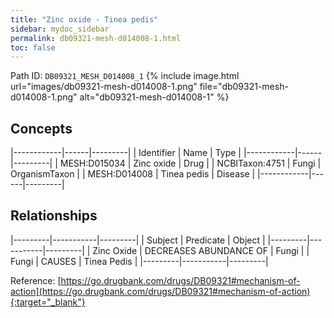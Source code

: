 ```yaml
---
title: "Zinc oxide - Tinea pedis"
sidebar: mydoc_sidebar
permalink: db09321-mesh-d014008-1.html
toc: false 
---
```



Path ID: `DB09321_MESH_D014008_1`
{% include image.html url="images/db09321-mesh-d014008-1.png" file="db09321-mesh-d014008-1.png" alt="db09321-mesh-d014008-1" %}

## Concepts

|------------|------|---------|
| Identifier | Name | Type    |
|------------|------|---------|
| MESH:D015034 | Zinc oxide | Drug |
| NCBITaxon:4751 | Fungi | OrganismTaxon |
| MESH:D014008 | Tinea pedis | Disease |
|------------|------|---------|

## Relationships

|---------|-----------|---------|
| Subject | Predicate | Object  |
|---------|-----------|---------|
| Zinc Oxide | DECREASES ABUNDANCE OF | Fungi |
| Fungi | CAUSES | Tinea Pedis |
|---------|-----------|---------|

Reference: [https://go.drugbank.com/drugs/DB09321#mechanism-of-action](https://go.drugbank.com/drugs/DB09321#mechanism-of-action){:target="_blank"}